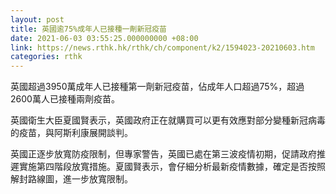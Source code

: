 ```yaml
---
layout: post
title: 英國逾75%成年人已接種一劑新冠疫苗
date: 2021-06-03 03:55:25.000000000 +08:00
link: https://news.rthk.hk/rthk/ch/component/k2/1594023-20210603.htm
categories: rthk
---
```


英國超過3950萬成年人已接種第一劑新冠疫苗，佔成年人口超過75%，超過2600萬人已接種兩劑疫苗。

英國衛生大臣夏國賢表示，英國政府正在就購買可以更有效應對部分變種新冠病毒的疫苗，與阿斯利康展開談判。

英國正逐步放寬防疫限制，但專家警告，英國已處在第三波疫情初期，促請政府推遲實施第四階段放寬措施。夏國賢表示，會仔細分析最新疫情數據，確定是否按照解封路線圖，進一步放寬限制。

